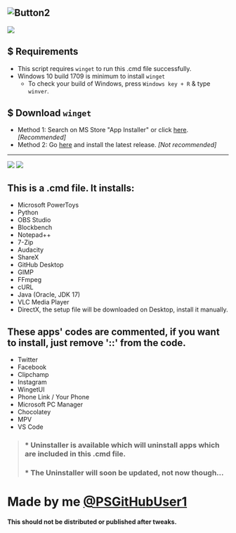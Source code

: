 
![Button2](https://user-images.githubusercontent.com/90406016/216652311-b187c43b-ac0c-4b35-a26c-b10dc6c49123.png)
----
![](https://img.shields.io/badge/Made%20by-PSGitHubUser1-blue)

## $ Requirements
 * This script requires `winget` to run this .cmd file successfully.
 * Windows 10 build 1709 is minimum to install `winget`
   * To check your build of Windows, press `Windows key + R` & type `winver`.
 
 ## $ Download `winget`
 * Method 1: Search on MS Store "App Installer" or click [here](https://apps.microsoft.com/store/detail/app-installer/9NBLGGH4NNS1). *[Recommended]*
* Method 2: Go [here](https://github.com/microsoft/winget-cli/releases) and install the latest release. *[Not recommended]*

 
----------
![](https://img.shields.io/github/release-date/PSGitHubUser1/Windows-Essentials-Apps-Installer)
![](https://img.shields.io/github/v/release/PSGitHubUser1/Windows-Essentials-Apps-Installer?include_prereleases)

## This is a .cmd file. It installs:
 * Microsoft PowerToys
 * Python
 * OBS Studio
 * Blockbench
 * Notepad++
 * 7-Zip
 * Audacity
 * ShareX
 * GitHub Desktop
 * GIMP
 * FFmpeg
 * cURL
 * Java (Oracle, JDK 17)
 * VLC Media Player
 * DirectX, the setup file will be downloaded on Desktop, install it manually.
 ## These apps' codes are commented, if you want to install, just remove '::' from the code.
  * Twitter
  * Facebook
  * Clipchamp
  * Instagram
  * WingetUI
  * Phone Link / Your Phone
  * Microsoft PC Manager
  * Chocolatey
  * MPV
  * VS Code

 > ### * Uninstaller is available which will uninstall apps which are included in this .cmd file.
> ### * The Uninstaller will soon be updated, not now though...

# Made by me [@PSGitHubUser1](https://github.com/PSGitHubUser1)
#### This should not be distributed or published after tweaks.
